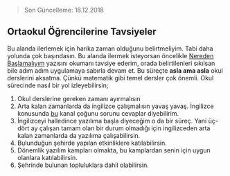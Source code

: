 > Son Güncelleme: 18.12.2018

## Ortaokul Öğrencilerine Tavsiyeler

Bu alanda ilerlemek için harika zaman olduğunu belirtmeliyim. Tabi daha yolunda çok başındasın. Bu alanda ilermek isteyorsan öncelikle [Nereden Başlamalıyım](giris/neredenbaslamaliyim) yazısını okumanı tavsiye ederim, orada belirtilenleri sıkılsan bile adım adım uygulamaya sabırla devam et. Bu süreçte **asla ama asla** okul derslerini aksatma. Çünkü matematik gibi temel dersler çok önemli. Okul sürecinde nasıl bir yol izleyebilirsin;

1. Okul derslerine gereken zamanı ayırmalısın
2. Arta kalan zamanlarda da ingilizce çalışmalısın yavaş yavaş. İngilizce konusunda [bu](https://www.youtube.com/user/dilsayar/videos) kanal çoğunu sorunu cevaplar diyebilirim.
3. İngilizceyi halledince yazılıma başla diyeceğim o da bir süreç. Yani üç-dört ay çalışan tamam olan bir durum olmadığı için ingilizceden arta kalan zamanlarda da yazılıma çalışabilirsin.
4. Bulunduğun şehirde yapılan etkinliklere katılabilirsin.
5. Dönemlik yazılım kampları olmakta, bu kamplardan senin için uygun olanlara katılabilirsin.
6. Şehrinde bulunan topluluklara dahil olabilirsin.
